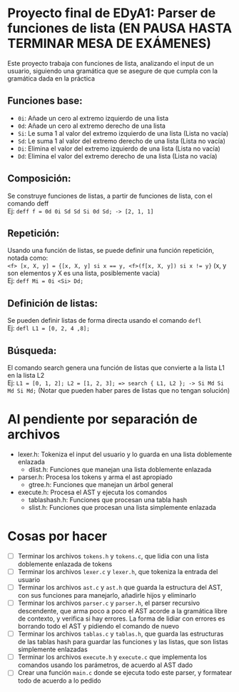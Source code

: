 # Proyecto final de EDyA1: Parser de funciones de lista (EN PAUSA HASTA TERMINAR MESA DE EXÁMENES)
Este proyecto trabaja con funciones de lista, analizando el input de un usuario, siguiendo una gramática que se asegure de que cumpla con la gramática dada en la práctica

## Funciones base:
 - `0i`: Añade un cero al extremo izquierdo de una lista
 - `0d`: Añade un cero al extremo derecho de una lista
 - `Si`: Le suma 1 al valor del extremo izquierdo de una lista (Lista no vacía)
 - `Sd`: Le suma 1 al valor del extremo derecho de una lista (Lista no vacía)
 - `Di`: Elimina el valor del extremo izquierdo de una lista (Lista no vacía)
 - `Dd`: Elimina el valor del extremo derecho de una lista (Lista no vacía)

## Composición:
Se construye funciones de listas, a partir de funciones de lista, con el comando deff  
Ej: `deff f = 0d 0i Sd Sd Si 0d Sd; -> [2, 1, 1]`

## Repetición:
Usando una función de listas, se puede definir una función repetición, notada como:  
`<f> [x, X, y] = {[x, X, y] si x == y, <f>(f[x, X, y]) si x != y}` (x, y son elementos y X es una lista, posiblemente vacía)  
Ej: `deff Mi = 0i <Si> Dd;`

## Definición de listas:
Se pueden definir listas de forma directa usando el comando `defl`   
Ej: `defl L1 = [0, 2, 4 ,8];`

## Búsqueda:
El comando search genera una función de listas que convierte a la lista L1 en la lista L2  
Ej: `L1 = [0, 1, 2]; L2 = [1, 2, 3]; => search { L1, L2 }; -> Si Md Si Md Si Md;`
(Notar que pueden haber pares de listas que no tengan solución)

 # Al pendiente por separación de archivos
 - lexer.h: Tokeniza el input del usuario y lo guarda en una lista doblemente enlazada
    - dlist.h: Funciones que manejan una lista doblemente enlazada
 - parser.h: Procesa los tokens y arma el ast apropiado
    - gtree.h: Funciones que manejan un árbol general
 - execute.h: Procesa el AST y ejecuta los comandos
    - tablashash.h: Funciones que procesan una tabla hash
    - slist.h: Funciones que procesan una lista simplemente enlazada

# Cosas por hacer
 - [ ] Terminar los archivos `tokens.h` y `tokens.c`, que lidia con una lista doblemente enlazada de tokens
 - [ ] Terminar los archivos `lexer.c` y `lexer.h`, que tokeniza la entrada del usuario
 - [ ] Terminar los archivos `ast.c` y `ast.h` que guarda la estructura del AST, con sus funciones para manejarlo, añadirle hijos y eliminarlo
 - [ ] Terminar los archivos `parser.c` y `parser.h`, el parser recursivo descendente, que arma poco a poco el AST acorde a la gramática libre de contexto, y verifica si hay errores. La forma de lidiar con errores es borrando todo el AST y pidiendo el comando de nuevo
 - [ ] Terminar los archivos `tablas.c` y `tablas.h`, que guarda las estructuras de las tablas hash para guardar las funciones y las listas, que son listas simplemente enlazadas
 - [ ] Terminar los archivos `execute.h` y `execute.c` que implementa los comandos usando los parámetros, de acuerdo al AST dado
 - [ ] Crear una función `main.c` donde se ejecuta todo este parser, y formatear todo de acuerdo a lo pedido